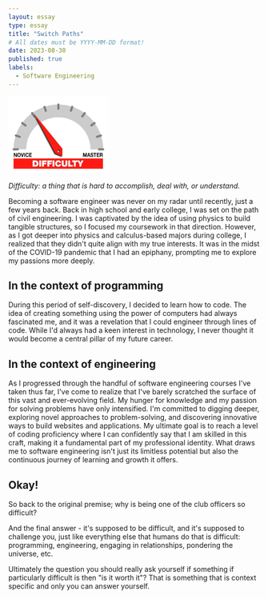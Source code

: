```yaml
---
layout: essay
type: essay
title: "Switch Paths"
# All dates must be YYYY-MM-DD format!
date: 2023-08-30
published: true
labels:
  - Software Engineering
---
```


<img width="200px" class="rounded float-start pe-4" src="../img/difficulty/degree_difficulty.jpg">

*Difficulty: a thing that is hard to accomplish, deal with, or understand.*

Becoming a software engineer was never on my radar until recently, just a few years back. Back in high school and early college, I was set on the path of civil engineering. I was captivated by the idea of using physics to build tangible structures, so I focused my coursework in that direction. However, as I got deeper into physics and calculus-based majors during college, I realized that they didn't quite align with my true interests. It was in the midst of the COVID-19 pandemic that I had an epiphany, prompting me to explore my passions more deeply.

## In the context of programming

During this period of self-discovery, I decided to learn how to code. The idea of creating something using the power of computers had always fascinated me, and it was a revelation that I could engineer through lines of code. While I'd always had a keen interest in technology, I never thought it would become a central pillar of my future career.

## In the context of engineering

As I progressed through the handful of software engineering courses I've taken thus far, I've come to realize that I've barely scratched the surface of this vast and ever-evolving field. My hunger for knowledge and my passion for solving problems have only intensified. I'm committed to digging deeper, exploring novel approaches to problem-solving, and discovering innovative ways to build websites and applications. My ultimate goal is to reach a level of coding proficiency where I can confidently say that I am skilled in this craft, making it a fundamental part of my professional identity. What draws me to software engineering isn't just its limitless potential but also the continuous journey of learning and growth it offers.


## Okay!

So back to the original premise; why is being one of the club officers so difficult?

And the final answer - it's supposed to be difficult, and it's supposed to challenge you, just like everything else that humans do that is difficult: programming, engineering, engaging in relationships, pondering the universe, etc.

Ultimately the question you should really ask yourself if something if particularly difficult is then "is it worth it"? That is something that is context specific and only you can answer yourself.
